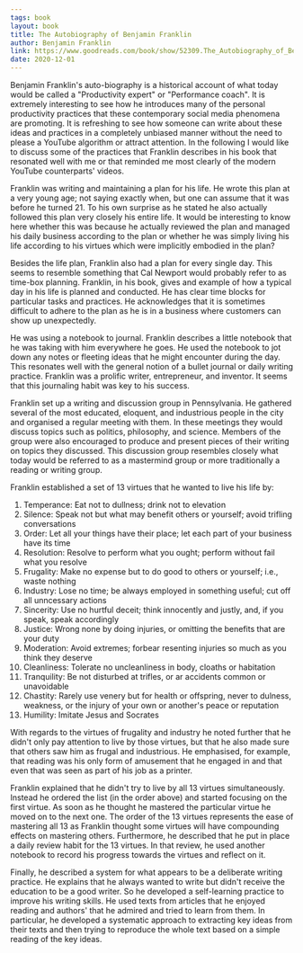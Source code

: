 ```yaml
---
tags: book
layout: book
title: The Autobiography of Benjamin Franklin
author: Benjamin Franklin
link: https://www.goodreads.com/book/show/52309.The_Autobiography_of_Benjamin_Franklin
date: 2020-12-01
---
```


Benjamin Franklin's auto-biography is a historical account of what today would be called a "Productivity expert" or "Performance coach". It is extremely interesting to see how he introduces many of the personal productivity practices that these contemporary social media phenomena are promoting. It is refreshing to see how someone can write about these ideas and practices in a completely unbiased manner without the need to please a YouTube algorithm or attract attention. In the following I would like to discuss some of the practices that Franklin describes in his book that resonated well with me or that reminded me most clearly of the modern YouTube counterparts' videos.

Franklin was writing and maintaining a plan for his life. He wrote this plan at a very young age; not saying exactly when, but one can assume that it was before he turned 21. To his own surprise as he stated he also actually followed this plan very closely his entire life. It would be interesting to know here whether this was because he actually reviewed the plan and managed his daily business according to the plan or whether he was simply living his life according to his virtues which were implicitly embodied in the plan?

Besides the life plan, Franklin also had a plan for every single day. This seems to resemble something that Cal Newport would probably refer to as time-box planning. Franklin, in his book, gives and example of how a typical day in his life is planned and conducted. He has clear time blocks for particular tasks and practices. He acknowledges that it is sometimes difficult to adhere to the plan as he is in a business where customers can show up unexpectedly.

He was using a notebook to journal. Franklin describes a little notebook that he was taking with him everywhere he goes. He used the notebook to jot down any notes or fleeting ideas that he might encounter during the day. This resonates well with the general notion of a bullet journal or daily writing practice. Franklin was a prolific writer, entrepreneur, and inventor. It seems that this journaling habit was key to his success.

Franklin set up a writing and discussion group in Pennsylvania. He gathered several of the most educated, eloquent, and industrious people in the city and organised a regular meeting with them. In these meetings they would discuss topics such as politics, philosophy, and science. Members of the group were also encouraged to produce and present pieces of their writing on topics they discussed. This discussion group resembles closely what today would be referred to as a mastermind group or more traditionally a reading or writing group.

Franklin established a set of 13 virtues that he wanted to live his life by:

  1. Temperance: Eat not to dullness; drink not to elevation
  2. Silence: Speak not but what may benefit others or yourself; avoid trifling conversations
  3. Order: Let all your things have their place; let each part of your business have its time
  4. Resolution: Resolve to perform what you ought; perform without fail what you resolve
  5. Frugality: Make no expense but to do good to others or yourself; i.e., waste nothing
  6. Industry: Lose no time; be always employed in something useful; cut off all unncessary actions
  7. Sincerity: Use no hurtful deceit; think innocently and justly, and, if you speak, speak accordingly
  8. Justice: Wrong none by doing injuries, or omitting the benefits that are your duty
  9.  Moderation: Avoid extremes; forbear resenting injuries so much as you think they deserve
  10. Cleanliness: Tolerate no uncleanliness in body, cloaths or habitation
  11. Tranquility: Be not disturbed at trifles, or ar accidents common or unavoidable
  12. Chastity: Rarely use venery but for health or offspring, never to dulness, weakness, or the injury of your own or another's peace or reputation
  13. Humility: Imitate Jesus and Socrates

With regards to the virtues of frugality and industry he noted further that he didn't only pay attention to live by those virtues, but that he also made sure that others saw him as frugal and industrious. He emphasised, for example, that reading was his only form of amusement that he engaged in and that even that was seen as part of his job as a printer.

Franklin explained that he didn't try to live by all 13 virtues simultaneously. Instead he ordered the list (in the order above) and started focusing on the first virtue. As soon as he thought he mastered the particular virtue he moved on to the next one. The order of the 13 virtues represents the ease of mastering all 13 as Franklin thought some virtues will have compounding effects on mastering others. Furthermore, he described that he put in place a daily review habit for the 13 virtues. In that review, he used another notebook to record his progress towards the virtues and reflect on it.

Finally, he described a system for what appears to be a deliberate writing practice. He explains that he always wanted to write but didn't receive the education to be a good writer. So he developed a self-learning practice to improve his writing skills. He used texts from articles that he enjoyed reading and authors' that he admired and tried to learn from them. In particular, he developed a systematic approach to extracting key ideas from their texts and then trying to reproduce the whole text based on a simple reading of the key ideas.